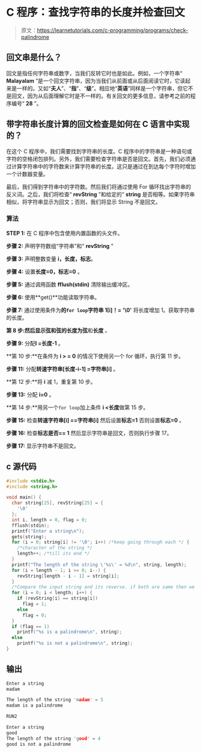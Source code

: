 # C 程序：查找字符串的长度并检查回文

> 原文：<https://learnetutorials.com/c-programming/programs/check-palindrome>

## 回文串是什么？

回文是指任何字符串或数字，当我们反转它时也是如此。例如，一个字符串“ **Malayalam** ”是一个回文字符串，因为当我们从前面或从后面阅读它时，它读起来是一样的。又如“**夫人**”、“**指**”、“**级**”。相应地“**英语**”同样是一个字符串，但它不是回文，因为从后面理解它时是不一样的。有关回文的更多信息，请参考之前的程序编号“ **28** ”。

## 带字符串长度计算的回文检查是如何在 C 语言中实现的？

在这个 C 程序中，我们需要找到字符串的长度。C 程序中的字符串是一种语句或字符的空格闭包排列。另外，我们需要检查字符串是否是回文。首先，我们必须通过计算字符串中的字符数来计算字符串的长度。这只是通过在到达每个字符时增加一个计数器变量。

最后，我们得到字符串中的字符数。然后我们将通过使用 For 循环找出字符串的反义词。之后，我们将检查“ **revString** ”和给定的“ **string** 是否相等。如果字符串相似，将字符串显示为回文；否则，我们将显示 String 不是回文。

### 算法

**STEP 1:** 在 C 程序中包含使用内置函数的头文件。

**步骤 2:** 声明字符数组“字符串”和“ **revString** ”

**步骤 3:** 声明整数变量 **i，长度，标志**。

**步骤 4:** 设置**长度=0，标志=0** 。

**步骤 5:** 通过调用函数 **fflush(stdin)** 清除输出缓冲区。

**步骤 6:** 使用**get()**功能读取字符串。

**步骤 7:** 通过使用条件为**的`for loop`字符串 1[i]！= '\0'** 将长度增加 1。获取字符串的长度。

**第 8 步:**然后显示弦和弦的长度为**弦**和**长度** *。*

**步骤 9:** 分配**I =长度-1** 。

**第 10 步:**在条件为 **i > = 0** 的情况下使用另一个 for 循环，执行第 11 步。

**步骤 11:** 分配**转速字符串[长度-i-1] =字符串[i]** 。

**第 12 步:**将 **i** 减 1，重复第 10 步。

**步骤 13:** 分配 **i=0** 。

**第 14 步:**用另一个`for loop`加上条件 **i <长度**做第 15 步。

**步骤 15:** 检查**转速字符串[i] ==字符串[i]** 然后设置**标志=1** 否则设置**标志=0** 。

**步骤 16:** 检查**标志是否== 1** 然后显示字符串是回文，否则执行步骤 17。

**步骤 17:** 显示字符串不是回文。

## c 源代码

```c
#include <stdio.h>
#include <string.h>

void main() {
  char string[25], revString[25] = {
    '\0'
  };
  int i, length = 0, flag = 0;
  fflush(stdin);
  printf("Enter a string\n");
  gets(string);
  for (i = 0; string[i] != '\0'; i++) /*keep going through each */ {
    /*character of the string */
    length++; /*till its end */
  }
  printf("The length of the string \'%s\' = %d\n", string, length);
  for (i = length - 1; i >= 0; i--) {
    revString[length - i - 1] = string[i];
  }
  /*Compare the input string and its reverse. if both are same then we can tell it is palindrome, else not an palindrome */
  for (i = 0; i < length; i++) {
    if (revString[i] == string[i])
      flag = 1;
    else
      flag = 0;
  }
  if (flag == 1)
    printf("%s is a palindrome\n", string);
  else
    printf("%s is not a palindrome\n", string);
}

```

## 输出

```c
Enter a string
madam

The length of the string 'madam' = 5
madam is a palindrome

RUN2

Enter a string
good
The length of the string 'good' = 4
good is not a palindrome
```